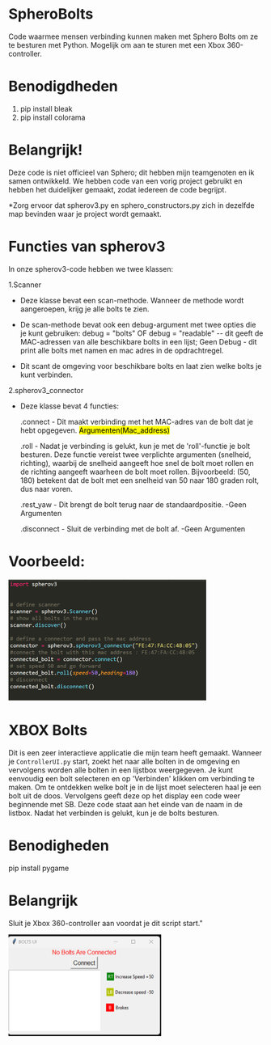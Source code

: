 # SpheroBolts
Code waarmee mensen verbinding kunnen maken met Sphero Bolts om ze te besturen met Python. Mogelijk om aan te sturen met een Xbox 360-controller.

# Benodigdheden
1. pip install bleak
2. pip install colorama

# Belangrijk!
Deze code is niet officieel van Sphero; dit hebben mijn teamgenoten en ik samen ontwikkeld.
We hebben code van een vorig project gebruikt en hebben het duidelijker gemaakt, zodat iedereen de code begrijpt.

*Zorg ervoor dat spherov3.py en sphero_constructors.py zich in dezelfde map bevinden waar je project wordt gemaakt.

# Functies van spherov3
In onze spherov3-code hebben we twee klassen:

1.Scanner
* Deze klasse bevat een scan-methode. Wanneer de methode wordt aangeroepen, krijg je alle bolts te zien.

* De scan-methode bevat ook een debug-argument met twee opties die je kunt gebruiken:
  debug = "bolts" OF debug = "readable" -- dit geeft de MAC-adressen van alle beschikbare bolts in een lijst;
  Geen Debug - dit print alle bolts met namen en mac adres in de opdrachtregel.
  
* Dit scant de omgeving voor beschikbare bolts en laat zien welke bolts je kunt verbinden.
  
2.spherov3_connector
* Deze klasse bevat 4 functies:
  
  .connect - Dit maakt verbinding met het MAC-adres van de bolt dat je hebt opgegeven. <mark>Argumenten(Mac_address)</mark>
  
  .roll - Nadat je verbinding is gelukt, kun je met de 'roll'-functie je bolt besturen. Deze functie vereist twee verplichte argumenten (snelheid, richting), waarbij de snelheid aangeeft hoe snel de bolt moet rollen en de richting aangeeft waarheen de bolt moet rollen. Bijvoorbeeld: (50, 180) betekent dat de bolt met een snelheid van 50 naar 180 graden rolt, dus naar voren.

  .rest_yaw - Dit brengt de bolt terug naar de standaardpositie. -Geen Argumenten

  .disconnect - Sluit de verbinding met de bolt af. -Geen Argumenten


# Voorbeeld:
<img width="391" alt="image" src="https://github.com/Research-Center-Data-Intelligence/Sphero-Swarm-Demonstrator/blob/main/Images/example.png">

# XBOX Bolts
Dit is een zeer interactieve applicatie die mijn team heeft gemaakt. Wanneer je `ControllerUI.py` start, zoekt het naar alle bolten in de omgeving en vervolgens worden alle bolten in een lijstbox weergegeven. Je kunt eenvoudig een bolt selecteren en op 'Verbinden' klikken om verbinding te maken. Om te ontdekken welke bolt je in de lijst moet selecteren haal je een bolt uit de doos. Vervolgens geeft deze op het display een code weer beginnende met SB. Deze code staat aan het einde van de naam in de listbox. Nadat het verbinden is gelukt, kun je de bolts besturen.

# Benodigheden
  pip install pygame

# Belangrijk
  Sluit je Xbox 360-controller aan voordat je dit script start."
  

<img width="302" alt="image" src="https://github.com/Research-Center-Data-Intelligence/Sphero-Swarm-Demonstrator/blob/main/Images/xbox_ui.png">

     







